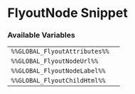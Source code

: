 # FlyoutNode Snippet

### Available Variables
|||
|---|---|
| `%%GLOBAL_FlyoutAttributes%%` |
| `%%GLOBAL_FlyoutNodeUrl%%` |
| `%%GLOBAL_FlyoutNodeLabel%%` |
| `%%GLOBAL_FlyoutChildHtml%%` |
